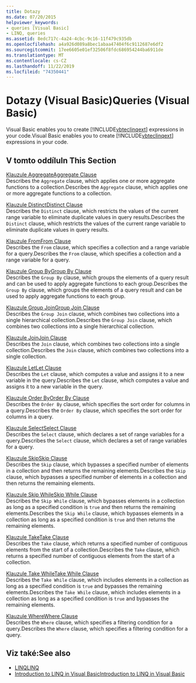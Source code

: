 ```yaml
---
title: Dotazy
ms.date: 07/20/2015
helpviewer_keywords:
- queries [Visual Basic]
- LINQ, queries
ms.assetid: 8edc717c-4a24-4cbc-9c16-11f479c935db
ms.openlocfilehash: a4a926d089a8bec1abaa47404f6c9112687e6df2
ms.sourcegitcommit: 17ee6605e01ef32506f8fdc686954244ba6911de
ms.translationtype: MT
ms.contentlocale: cs-CZ
ms.lasthandoff: 11/22/2019
ms.locfileid: "74350441"
---
```

# <a name="queries-visual-basic"></a><span data-ttu-id="3a9c4-102">Dotazy (Visual Basic)</span><span class="sxs-lookup"><span data-stu-id="3a9c4-102">Queries (Visual Basic)</span></span>
<span data-ttu-id="3a9c4-103">Visual Basic enables you to create [!INCLUDE[vbteclinqext](~/includes/vbteclinqext-md.md)] expressions in your code.</span><span class="sxs-lookup"><span data-stu-id="3a9c4-103">Visual Basic enables you to create [!INCLUDE[vbteclinqext](~/includes/vbteclinqext-md.md)] expressions in your code.</span></span>  
  
## <a name="in-this-section"></a><span data-ttu-id="3a9c4-104">V tomto oddílu</span><span class="sxs-lookup"><span data-stu-id="3a9c4-104">In This Section</span></span>  
 [<span data-ttu-id="3a9c4-105">Klauzule Aggregate</span><span class="sxs-lookup"><span data-stu-id="3a9c4-105">Aggregate Clause</span></span>](../../../visual-basic/language-reference/queries/aggregate-clause.md)  
 <span data-ttu-id="3a9c4-106">Describes the `Aggregate` clause, which applies one or more aggregate functions to a collection.</span><span class="sxs-lookup"><span data-stu-id="3a9c4-106">Describes the `Aggregate` clause, which applies one or more aggregate functions to a collection.</span></span>  
  
 [<span data-ttu-id="3a9c4-107">Klauzule Distinct</span><span class="sxs-lookup"><span data-stu-id="3a9c4-107">Distinct Clause</span></span>](../../../visual-basic/language-reference/queries/distinct-clause.md)  
 <span data-ttu-id="3a9c4-108">Describes the `Distinct` clause, which restricts the values of the current range variable to eliminate duplicate values in query results.</span><span class="sxs-lookup"><span data-stu-id="3a9c4-108">Describes the `Distinct` clause, which restricts the values of the current range variable to eliminate duplicate values in query results.</span></span>  
  
 [<span data-ttu-id="3a9c4-109">Klauzule From</span><span class="sxs-lookup"><span data-stu-id="3a9c4-109">From Clause</span></span>](../../../visual-basic/language-reference/queries/from-clause.md)  
 <span data-ttu-id="3a9c4-110">Describes the `From` clause, which specifies a collection and a range variable for a query.</span><span class="sxs-lookup"><span data-stu-id="3a9c4-110">Describes the `From` clause, which specifies a collection and a range variable for a query.</span></span>  
  
 [<span data-ttu-id="3a9c4-111">Klauzule Group By</span><span class="sxs-lookup"><span data-stu-id="3a9c4-111">Group By Clause</span></span>](../../../visual-basic/language-reference/queries/group-by-clause.md)  
 <span data-ttu-id="3a9c4-112">Describes the `Group By` clause, which groups the elements of a query result and can be used to apply aggregate functions to each group.</span><span class="sxs-lookup"><span data-stu-id="3a9c4-112">Describes the `Group By` clause, which groups the elements of a query result and can be used to apply aggregate functions to each group.</span></span>  
  
 [<span data-ttu-id="3a9c4-113">Klauzule Group Join</span><span class="sxs-lookup"><span data-stu-id="3a9c4-113">Group Join Clause</span></span>](../../../visual-basic/language-reference/queries/group-join-clause.md)  
 <span data-ttu-id="3a9c4-114">Describes the `Group Join` clause, which combines two collections into a single hierarchical collection.</span><span class="sxs-lookup"><span data-stu-id="3a9c4-114">Describes the `Group Join` clause, which combines two collections into a single hierarchical collection.</span></span>  
  
 [<span data-ttu-id="3a9c4-115">Klauzule Join</span><span class="sxs-lookup"><span data-stu-id="3a9c4-115">Join Clause</span></span>](../../../visual-basic/language-reference/queries/join-clause.md)  
 <span data-ttu-id="3a9c4-116">Describes the `Join` clause, which combines two collections into a single collection.</span><span class="sxs-lookup"><span data-stu-id="3a9c4-116">Describes the `Join` clause, which combines two collections into a single collection.</span></span>  
  
 [<span data-ttu-id="3a9c4-117">Klauzule Let</span><span class="sxs-lookup"><span data-stu-id="3a9c4-117">Let Clause</span></span>](../../../visual-basic/language-reference/queries/let-clause.md)  
 <span data-ttu-id="3a9c4-118">Describes the `Let` clause, which computes a value and assigns it to a new variable in the query.</span><span class="sxs-lookup"><span data-stu-id="3a9c4-118">Describes the `Let` clause, which computes a value and assigns it to a new variable in the query.</span></span>  
  
 [<span data-ttu-id="3a9c4-119">Klauzule Order By</span><span class="sxs-lookup"><span data-stu-id="3a9c4-119">Order By Clause</span></span>](../../../visual-basic/language-reference/queries/order-by-clause.md)  
 <span data-ttu-id="3a9c4-120">Describes the `Order By` clause, which specifies the sort order for columns in a query.</span><span class="sxs-lookup"><span data-stu-id="3a9c4-120">Describes the `Order By` clause, which specifies the sort order for columns in a query.</span></span>  
  
 [<span data-ttu-id="3a9c4-121">Klauzule Select</span><span class="sxs-lookup"><span data-stu-id="3a9c4-121">Select Clause</span></span>](../../../visual-basic/language-reference/queries/select-clause.md)  
 <span data-ttu-id="3a9c4-122">Describes the `Select` clause, which declares a set of range variables for a query.</span><span class="sxs-lookup"><span data-stu-id="3a9c4-122">Describes the `Select` clause, which declares a set of range variables for a query.</span></span>  
  
 [<span data-ttu-id="3a9c4-123">Klauzule Skip</span><span class="sxs-lookup"><span data-stu-id="3a9c4-123">Skip Clause</span></span>](../../../visual-basic/language-reference/queries/skip-clause.md)  
 <span data-ttu-id="3a9c4-124">Describes the `Skip` clause, which bypasses a specified number of elements in a collection and then returns the remaining elements.</span><span class="sxs-lookup"><span data-stu-id="3a9c4-124">Describes the `Skip` clause, which bypasses a specified number of elements in a collection and then returns the remaining elements.</span></span>  
  
 [<span data-ttu-id="3a9c4-125">Klauzule Skip While</span><span class="sxs-lookup"><span data-stu-id="3a9c4-125">Skip While Clause</span></span>](../../../visual-basic/language-reference/queries/skip-while-clause.md)  
 <span data-ttu-id="3a9c4-126">Describes the `Skip While` clause, which bypasses elements in a collection as long as a specified condition is `true` and then returns the remaining elements.</span><span class="sxs-lookup"><span data-stu-id="3a9c4-126">Describes the `Skip While` clause, which bypasses elements in a collection as long as a specified condition is `true` and then returns the remaining elements.</span></span>  
  
 [<span data-ttu-id="3a9c4-127">Klauzule Take</span><span class="sxs-lookup"><span data-stu-id="3a9c4-127">Take Clause</span></span>](../../../visual-basic/language-reference/queries/take-clause.md)  
 <span data-ttu-id="3a9c4-128">Describes the `Take` clause, which returns a specified number of contiguous elements from the start of a collection.</span><span class="sxs-lookup"><span data-stu-id="3a9c4-128">Describes the `Take` clause, which returns a specified number of contiguous elements from the start of a collection.</span></span>  
  
 [<span data-ttu-id="3a9c4-129">Klauzule Take While</span><span class="sxs-lookup"><span data-stu-id="3a9c4-129">Take While Clause</span></span>](../../../visual-basic/language-reference/queries/take-while-clause.md)  
 <span data-ttu-id="3a9c4-130">Describes the `Take While` clause, which includes elements in a collection as long as a specified condition is `true` and bypasses the remaining elements.</span><span class="sxs-lookup"><span data-stu-id="3a9c4-130">Describes the `Take While` clause, which includes elements in a collection as long as a specified condition is `true` and bypasses the remaining elements.</span></span>  
  
 [<span data-ttu-id="3a9c4-131">Klauzule Where</span><span class="sxs-lookup"><span data-stu-id="3a9c4-131">Where Clause</span></span>](../../../visual-basic/language-reference/queries/where-clause.md)  
 <span data-ttu-id="3a9c4-132">Describes the `Where` clause, which specifies a filtering condition for a query.</span><span class="sxs-lookup"><span data-stu-id="3a9c4-132">Describes the `Where` clause, which specifies a filtering condition for a query.</span></span>  
  
## <a name="see-also"></a><span data-ttu-id="3a9c4-133">Viz také:</span><span class="sxs-lookup"><span data-stu-id="3a9c4-133">See also</span></span>

- [<span data-ttu-id="3a9c4-134">LINQ</span><span class="sxs-lookup"><span data-stu-id="3a9c4-134">LINQ</span></span>](../../../visual-basic/programming-guide/language-features/linq/index.md)
- [<span data-ttu-id="3a9c4-135">Introduction to LINQ in Visual Basic</span><span class="sxs-lookup"><span data-stu-id="3a9c4-135">Introduction to LINQ in Visual Basic</span></span>](../../../visual-basic/programming-guide/language-features/linq/introduction-to-linq.md)
